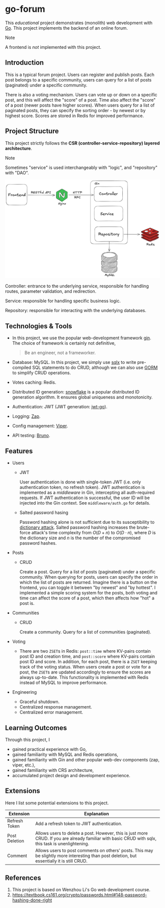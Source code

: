 # go-forum

This *educational* project demonstrates (monolith) web development with [Go](https://go.dev). This project implements the backend of an online forum.

> [!NOTE]
>
> A frontend is *not* implemented with this project.

## Introduction

This is a typical forum project. Users can register and publish posts. Each post belongs to a specific community, users can query for a list of posts (paginated) under a specific community.

There is also a voting mechanism. Users can vote up or down on a specific post, and this will affect the "score" of a post. Time also affect the "score" of a post (newer posts have higher scores). When users query for a list of paginated posts, they can specify the sorting order - by newest or by highest score. Scores are stored in Redis for improved performance.

## Project Structure

This project strictly follows the **CSR (controller-service-repository) layered architecture**.

> [!NOTE]
>
> Sometimes "service" is used interchangeably with "logic", and "repository" with "DAO".

![project structure](https://github.com/soondubu137/go-forum/blob/main/forum-structure.png)

Controller: entrance to the underlying service, responsible for handling routes, parameter validation, and redirection.

Service: responsible for handling specific business logic.

Repository: responsible for interacting with the underlying databases.

## Technologies & Tools

- In this project, we use the popular web-development framework [gin](https://github.com/gin-gonic/gin). The choice of framework is certainly not definitive,

  > Be an engineer, not a frameworker.

- Database: MySQL. In this project, we simply use [sqlx](https://github.com/jmoiron/sqlx) to write pre-compiled SQL statements to do CRUD, although we can also use [GORM](https://github.com/go-gorm/gorm) to simplify CRUD operations.

- Votes caching: Redis.

- Distributed ID generation: [snowflake](https://en.wikipedia.org/wiki/Snowflake_ID) is a popular distributed ID generation algorithm. It ensures global uniqueness and monotonicity.

- Authentication: JWT (JWT generation: [jwt-go](github.com/dgrijalva/jwt-go)).

- Logging: [Zap](https://github.com/uber-go/zap).

- Config management: [Viper](github.com/spf13/viper).

- API testing: [Bruno](https://github.com/usebruno/bruno).

## Features

- Users

  - JWT

    User authentication is done with single-token JWT (i.e. only authentication token, no refresh token). JWT authentication is implemented as a *middleware* in Gin, intercepting all auth-required requests. If JWT authentication is successful, the user ID will be injected into the Gin context. See `middleware/auth.go` for details.

  - Salted password hasing

    Password hashing alone is not sufficient due to its susceptibility to [dictionary attack](https://en.wikipedia.org/wiki/Dictionary_attack). Salted password hashing increases the brute-force attack's time complexity from $O(D+n)$ to $O(D\cdot n)$, where $D$ is the dictionary size and $n$ is the number of the compromised password hashes.

- Posts

  - CRUD

    Create a post. Query for a list of posts (paginated) under a specific community. When querying for posts, users can specify the order in which the list of posts are returned. Imagine there is a button on the frontend, you can toggle it between "by newest" and "by hottest". I implemented a simple scoring system for the posts, both voting and time can affect the score of a post, which then affects how "hot" a post is.

- Communities

  - CRUD

    Create a community. Query for a list of communities (paginated).

- Voting

  - There are two `ZSET`s in Redis: `post::time` where KV-pairs contain post ID and creation time, and `post::score` where KV-pairs contain post ID and score. In addition, for each post, there is a `ZSET` keeping track of the voting status. When users create a post or vote for a post, the `ZSET`s are updated accordingly to ensure the scores are always up-to-date. This functionality is implemented with Redis instead of MySQL to improve performance.

- Engineering

  - Graceful shutdown.
  - Centralized response management.
  - Centralized error management.


## Learning Outcomes

Through this project, I

- gained practical experience with Go,
- gained familiarity with MySQL and Redis operations,
- gained familiarity with Gin and other popular web-dev components (zap, viper, etc.),
- gained familiarity with CRS architecture,
- accumulated project design and development experience.

## Extensions

Here I list some potential extensions to this project.

| Extension     | Explanation                                                  |
| ------------- | ------------------------------------------------------------ |
| Refresh Token | Add a refresh token to JWT authentication.                   |
| Post Deletion | Allows users to delete a post. However, this is just more CRUD. If you are already familiar with basic CRUD with sqlx, this task is unenlightening. |
| Comment       | Allows users to post comments on others' posts. This may be slightly more interesting than post deletion, but essentially it is still CRUD. |

## References

1. This project is based on Wenzhou Li's Go web development course.
2. https://textbook.cs161.org/crypto/passwords.html#148-password-hashing-done-right
